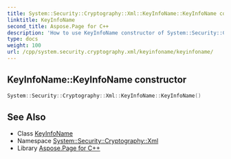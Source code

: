 ```yaml
---
title: System::Security::Cryptography::Xml::KeyInfoName::KeyInfoName constructor
linktitle: KeyInfoName
second_title: Aspose.Page for C++
description: 'How to use KeyInfoName constructor of System::Security::Cryptography::Xml::KeyInfoName class in C++.'
type: docs
weight: 100
url: /cpp/system.security.cryptography.xml/keyinfoname/keyinfoname/
---
```

## KeyInfoName::KeyInfoName constructor




```cpp
System::Security::Cryptography::Xml::KeyInfoName::KeyInfoName()
```

## See Also

* Class [KeyInfoName](../)
* Namespace [System::Security::Cryptography::Xml](../../)
* Library [Aspose.Page for C++](../../../)
